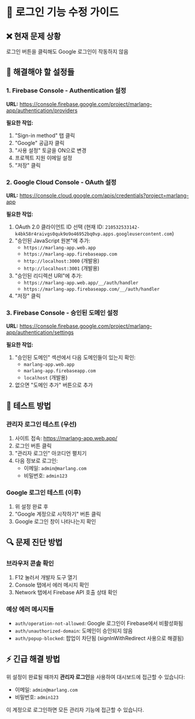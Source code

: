 # 🔧 로그인 기능 수정 가이드

## ❌ 현재 문제 상황
로그인 버튼을 클릭해도 Google 로그인이 작동하지 않음

## 🎯 해결해야 할 설정들

### 1. Firebase Console - Authentication 설정
**URL:** https://console.firebase.google.com/project/marlang-app/authentication/providers

**필요한 작업:**
1. "Sign-in method" 탭 클릭
2. "Google" 공급자 클릭
3. "사용 설정" 토글을 ON으로 변경
4. 프로젝트 지원 이메일 설정
5. "저장" 클릭

### 2. Google Cloud Console - OAuth 설정  
**URL:** https://console.cloud.google.com/apis/credentials?project=marlang-app

**필요한 작업:**
1. OAuth 2.0 클라이언트 ID 선택 (현재 ID: `210532533142-k4bk58r4raivgs0quk9o9o46952bq0vp.apps.googleusercontent.com`)
2. "승인된 JavaScript 원본"에 추가:
   - `https://marlang-app.web.app`
   - `https://marlang-app.firebaseapp.com`
   - `http://localhost:3000` (개발용)
   - `http://localhost:3001` (개발용)
3. "승인된 리디렉션 URI"에 추가:
   - `https://marlang-app.web.app/__/auth/handler`
   - `https://marlang-app.firebaseapp.com/__/auth/handler`
4. "저장" 클릭

### 3. Firebase Console - 승인된 도메인 설정
**URL:** https://console.firebase.google.com/project/marlang-app/authentication/settings

**필요한 작업:**
1. "승인된 도메인" 섹션에서 다음 도메인들이 있는지 확인:
   - `marlang-app.web.app`
   - `marlang-app.firebaseapp.com`
   - `localhost` (개발용)
2. 없으면 "도메인 추가" 버튼으로 추가

## 🧪 테스트 방법

### 관리자 로그인 테스트 (우선)
1. 사이트 접속: https://marlang-app.web.app/
2. 로그인 버튼 클릭
3. "관리자 로그인" 아코디언 펼치기
4. 다음 정보로 로그인:
   - 이메일: `admin@marlang.com`
   - 비밀번호: `admin123`

### Google 로그인 테스트 (이후)
1. 위 설정 완료 후
2. "Google 계정으로 시작하기" 버튼 클릭
3. Google 로그인 창이 나타나는지 확인

## 🔍 문제 진단 방법

### 브라우저 콘솔 확인
1. F12 눌러서 개발자 도구 열기
2. Console 탭에서 에러 메시지 확인
3. Network 탭에서 Firebase API 호출 상태 확인

### 예상 에러 메시지들
- `auth/operation-not-allowed`: Google 로그인이 Firebase에서 비활성화됨
- `auth/unauthorized-domain`: 도메인이 승인되지 않음
- `auth/popup-blocked`: 팝업이 차단됨 (signInWithRedirect 사용으로 해결됨)

## ⚡ 긴급 해결 방법

위 설정이 완료될 때까지 **관리자 로그인**을 사용하여 대시보드에 접근할 수 있습니다:
- 이메일: `admin@marlang.com`
- 비밀번호: `admin123`

이 계정으로 로그인하면 모든 관리자 기능에 접근할 수 있습니다.